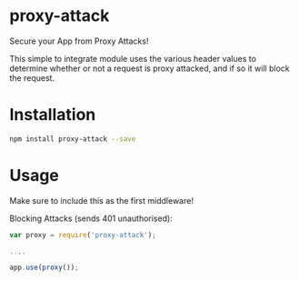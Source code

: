 # proxy-attack
Secure your App from Proxy Attacks!

This simple to integrate module uses the various header values to determine whether or not a request is proxy attacked, and if so it will block the request.

Installation
=====

```bash
npm install proxy-attack --save
```

Usage
=====
Make sure to include this as the first middleware!

Blocking Attacks (sends 401 unauthorised):
```javascript
var proxy = require('proxy-attack');

....

app.use(proxy());
```
